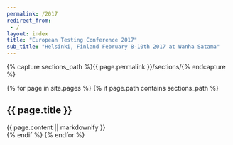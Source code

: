 ```yaml
---
permalink: /2017
redirect_from:
 - /
layout: index
title: "European Testing Conference 2017"
sub_title: "Helsinki, Finland February 8-10th 2017 at Wanha Satama"
---
```


{% capture sections_path %}{{ page.permalink }}/sections/{% endcapture %}

{% for page in site.pages %}
{% if page.path contains sections_path %}
<section id="{{ page.about }}"  class="col-md-12 main-content text-center {% if page.class
                              %}{{ page.class }}{% endif %}"
>
    <h2>{{ page.title }}</h2>
  {{ page.content || markdownify }}
</section>
{% endif %}
{% endfor %}
